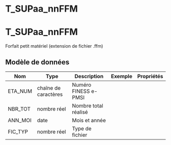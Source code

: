 # T_SUPaa_nnFFM

<!-- ATTENTION : Ne pas supprimer ou modifier la ligne ci-dessous -->
# T_SUPaa_nnFFM

Forfait petit matériel (extension de fichier .ffm)


## Modèle de données

|Nom|Type|Description|Exemple|Propriétés|
|-|-|-|-|-|
|ETA_NUM|chaîne de caractères|Numéro FINESS e-PMSI|||
|NBR_TOT|nombre réel|Nombre total réalisé|||
|ANN_MOI|date|Mois et année|||
|FIC_TYP|nombre réel|Type de fichier|||

<!-- ATTENTION : Ne pas supprimer ou modifier la ligne ci-dessus -->
